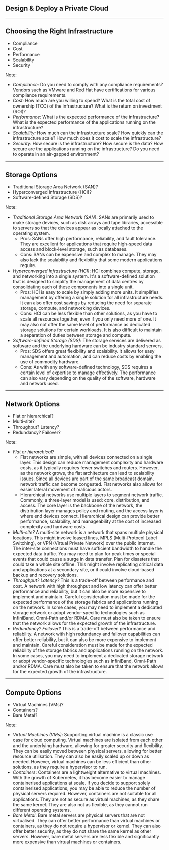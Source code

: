 <!--
.slide: data-background-image="https://cdn.pixabay.com/photo/2018/03/27/21/43/startup-3267505_960_720.jpg" data-background-opacity="0.2"
-->

## Design & Deploy a Private Cloud

---

## Choosing the Right Infrastructure

- Compliance
- Cost
- Performance
- Scalability
- Security

Note:

- *Compliance:* Do you need to comply with any compliance requirements? Vendors such as VMware and Red Hat have certifications for various compliance requirements.
- *Cost:* How much are you willing to spend? What is the total cost of ownership (TCO) of the infrastructure? What is the return on investment (ROI)?
- *Performance:* What is the expected performance of the infrastructure? What is the expected performance of the applications running on the infrastructure?
- *Scalability:* How much can the infrastructure scale? How quickly can the infrastructure scale? How much does it cost to scale the infrastructure?
- *Security:* How secure is the infrastructure? How secure is the data? How secure are the applications running on the infrastructure? Do you need to operate in an air-gapped environment?

---

## Storage Options

- Traditional Storage Area Network (SAN)?
- Hyperconverged Infrastructure (HCI)?
- Software-defined Storage (SDS)?

Note:
- *Traditional Storage Area Network (SAN)*: SANs are primarily used to make storage devices, such as disk arrays and tape libraries, accessible to servers so that the devices appear as locally attached to the operating system.
  - Pros: SANs offer high performance, reliability, and fault tolerance. They are excellent for applications that require high-speed data access and block-level storage, such as databases.
  - Cons: SANs can be expensive and complex to manage. They may also lack the scalability and flexibility that some modern applications require.
- *Hyperconverged Infrastructure (HCI)*: HCI combines compute, storage, and networking into a single system. It's a software-defined solution that is designed to simplify the management of data centres by consolidating each of these components into a single unit.
  - Pros: HCI is easy to scale by simply adding more units. It simplifies management by offering a single solution for all infrastructure needs. It can also offer cost savings by reducing the need for separate storage, compute, and networking devices.
  - Cons: HCI can be less flexible than other solutions, as you have to scale all resources together, even if you only need more of one. It may also not offer the same level of performance as dedicated storage solutions for certain workloads. It is also difficult to maintain a separation of duties between storage and compute.
- *Software-defined Storage (SDS)*: The storage services are delivered as software and the underlying hardware can be industry standard servers.
  - Pros: SDS offers great flexibility and scalability. It allows for easy management and automation, and can reduce costs by enabling the use of commodity hardware.
  - Cons: As with any software-defined technology, SDS requires a certain level of expertise to manage effectively. The performance can also vary depending on the quality of the software, hardware and network used.

---

## Network Options

- Flat or hierarchical?
- Multi-site?
- Throughput? Latency?
- Redundancy? Failover?

Note:
- *Flat or hierarchical?*
  - Flat networks are simple, with all devices connected on a single layer. This design can reduce management complexity and hardware costs, as it typically requires fewer switches and routers. However, as the network grows, the flat architecture can lead to scalability issues. Since all devices are part of the same broadcast domain, network traffic can become congested. Flat networks also allows for easier lateral movement of malicious actors.
  - Hierarchical networks use multiple layers to segment network traffic. Commonly, a three-layer model is used: core, distribution, and access. The core layer is the backbone of the network, the distribution layer manages policy and routing, and the access layer is where end devices connect. Hierarchical design can provide better performance, scalability, and manageability at the cost of increased complexity and hardware costs.
- *Multi-site?* A multi-site network is a network that spans multiple physical locations. This might involve leased lines, MPLS (Multi-Protocol Label Switching), or VPN (Virtual Private Network) over the public internet. The inter-site connections must have sufficient bandwidth to handle the expected data traffic. You may need to plan for peak times or special events that could cause a surge in data transfer. Plan for disasters that could take a whole site offline. This might involve replicating critical data and applications at a secondary site, or it could involve cloud-based backup and recovery solutions.
- *Throughput? Latency?* This is a trade-off between performance and cost. A network with high throughput and low latency can offer better performance and reliability, but it can also be more expensive to implement and maintain. Careful consideration must be made for the expected performance of the storage fabrics and applications running on the network. In some cases, you may need to implement a dedicated storage network or adopt vendor-specific technologies such as InfiniBand, Omni-Path and/or RDMA. Care must also be taken to ensure that the network allows for the expected growth of the infrastructure.
- *Redundancy? Failover?* This is a trade-off between performance and reliability. A network with high redundancy and failover capabilities can offer better reliability, but it can also be more expensive to implement and maintain. Careful consideration must be made for the expected reliability of the storage fabrics and applications running on the network. In some cases, you may need to implement a dedicated storage network or adopt vendor-specific technologies such as InfiniBand, Omni-Path and/or RDMA. Care must also be taken to ensure that the network allows for the expected growth of the infrastructure.

---

## Compute Options

- Virtual Machines (VMs)?
- Containers?
- Bare Metal?

Note:
- *Virtual Machines (VMs)*: Supporting virtual machine is a classic use case for cloud computing. Virtual machines are isolated from each other and the underlying hardware, allowing for greater security and flexibility. They can be easily moved between physical servers, allowing for better resource utilisation. They can also be easily scaled up or down as needed. However, virtual machines can be less efficient than other solutions, as they require a hypervisor to run.
- *Containers*: Containers are a lightweight alternative to virtual machines. With the growth of Kubernetes, it has become easier to manage containerised applications at scale. If you decide to support solely containerised applications, you may be able to reduce the number of physical servers required. However, containers are not suitable for all applications. They are not as secure as virtual machines, as they share the same kernel. They are also not as flexible, as they cannot run different operating systems.
- *Bare Metal*: Bare metal servers are physical servers that are not virtualised. They can offer better performance than virtual machines or containers, as they do not require a hypervisor or kernel. They can also offer better security, as they do not share the same kernel as other servers. However, bare metal servers are less flexible and significantly more expensive than virtual machines or containers.
